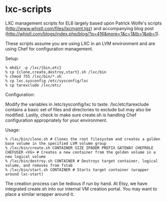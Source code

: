 lxc-scripts
===========

LXC management scripts for EL6 largely based upon Patrick Wolfe's scripts (http://www.whistl.com/files/lxcmgmt.tgz) and accompanying blog post (http://whistl.com/blogs/index.php/blog/?p=416&more=1&c=1&tb=1&pb=1).

These scripts assume you are using LXC in an LVM environment and are using Chef for configuration management.

Setup:

    % mkdir -p /lxc/{bin,etc}
    % cp {clone,create,destroy,start}.sh /lxc/bin
    % chmod 755 /lxc/bin/*.sh
    % cp lxc.sysconfig /etc/sysconfig/lxc
    % cp tarexclude /lxc/etc/

Configuration:

Modify the variables in /etc/sysconfig/lxc to taste.  /lxc/etc/tarexclude contains a basic set of files and directories to exclude but may also be modified.  Lastly, check to make sure create.sh is handling Chef configuration appropriately for your environment.

Usage:

    % /lxc/bin/clone.sh # Clones the root filesystem and creates a golden base volume in the specified LVM volume group
    % /lxc/bin/create.sh CONTAINER SIZE IPADDR PREFIX GATEWAY CHEFROLE CHEFUSER <VG> # Creates a new container from the golden volume in a new logical volume
    % /lxc/bin/destroy.sh CONTAINER # Destroys target container, logical volume, and removes from fstab
    % /lxc/bin/start.sh CONTAINER # Starts target container (wrapper around lxc-start)

The creation process can be tedious if run by hand.  At Etsy, we have integrated create.sh into our internal VM creation portal.  You may want to place a similar wrapper around it.
